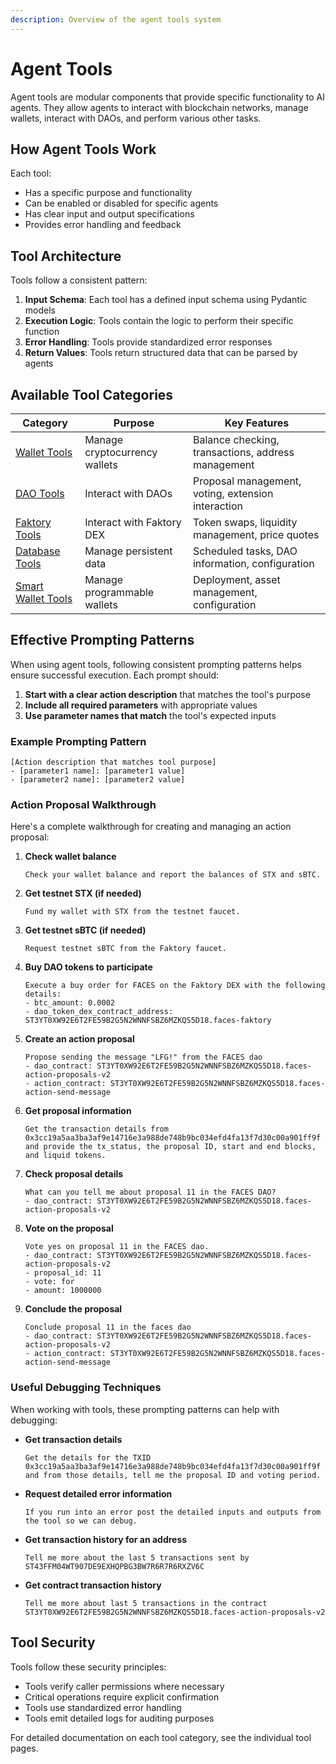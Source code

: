 ```yaml
---
description: Overview of the agent tools system
---
```


# Agent Tools

Agent tools are modular components that provide specific functionality to AI agents. They allow agents to interact with blockchain networks, manage wallets, interact with DAOs, and perform various other tasks.

## How Agent Tools Work

Each tool:
- Has a specific purpose and functionality
- Can be enabled or disabled for specific agents
- Has clear input and output specifications
- Provides error handling and feedback

## Tool Architecture

Tools follow a consistent pattern:
1. **Input Schema**: Each tool has a defined input schema using Pydantic models
2. **Execution Logic**: Tools contain the logic to perform their specific function
3. **Error Handling**: Tools provide standardized error responses
4. **Return Values**: Tools return structured data that can be parsed by agents

## Available Tool Categories

| Category | Purpose | Key Features |
|----------|---------|--------------|
| [Wallet Tools](wallet-tools.md) | Manage cryptocurrency wallets | Balance checking, transactions, address management |
| [DAO Tools](dao-tools.md) | Interact with DAOs | Proposal management, voting, extension interaction |
| [Faktory Tools](faktory-tools.md) | Interact with Faktory DEX | Token swaps, liquidity management, price quotes |
| [Database Tools](database-tools.md) | Manage persistent data | Scheduled tasks, DAO information, configuration |
| [Smart Wallet Tools](smartwallet-tools.md) | Manage programmable wallets | Deployment, asset management, configuration |

## Effective Prompting Patterns

When using agent tools, following consistent prompting patterns helps ensure successful execution. Each prompt should:

1. **Start with a clear action description** that matches the tool's purpose
2. **Include all required parameters** with appropriate values
3. **Use parameter names that match** the tool's expected inputs

### Example Prompting Pattern

```
[Action description that matches tool purpose]
- [parameter1 name]: [parameter1 value]
- [parameter2 name]: [parameter2 value]
```

### Action Proposal Walkthrough

Here's a complete walkthrough for creating and managing an action proposal:

1. **Check wallet balance**
   ```
   Check your wallet balance and report the balances of STX and sBTC.
   ```

2. **Get testnet STX (if needed)**
   ```
   Fund my wallet with STX from the testnet faucet.
   ```

3. **Get testnet sBTC (if needed)**
   ```
   Request testnet sBTC from the Faktory faucet.
   ```

4. **Buy DAO tokens to participate**
   ```
   Execute a buy order for FACES on the Faktory DEX with the following details:
   - btc_amount: 0.0002
   - dao_token_dex_contract_address: ST3YT0XW92E6T2FE59B2G5N2WNNFSBZ6MZKQS5D18.faces-faktory
   ```

5. **Create an action proposal**
   ```
   Propose sending the message "LFG!" from the FACES dao
   - dao_contract: ST3YT0XW92E6T2FE59B2G5N2WNNFSBZ6MZKQS5D18.faces-action-proposals-v2
   - action_contract: ST3YT0XW92E6T2FE59B2G5N2WNNFSBZ6MZKQS5D18.faces-action-send-message
   ```

6. **Get proposal information**
   ```
   Get the transaction details from 0x3cc19a5aa3ba3af9e14716e3a988de748b9bc034efd4fa13f7d30c00a901ff9f and provide the tx_status, the proposal ID, start and end blocks, and liquid tokens.
   ```

7. **Check proposal details**
   ```
   What can you tell me about proposal 11 in the FACES DAO?
   - dao_contract: ST3YT0XW92E6T2FE59B2G5N2WNNFSBZ6MZKQS5D18.faces-action-proposals-v2
   ```

8. **Vote on the proposal**
   ```
   Vote yes on proposal 11 in the FACES dao.
   - dao_contract: ST3YT0XW92E6T2FE59B2G5N2WNNFSBZ6MZKQS5D18.faces-action-proposals-v2
   - proposal_id: 11
   - vote: for
   - amount: 1000000
   ```

9. **Conclude the proposal**
   ```
   Conclude proposal 11 in the faces dao
   - dao_contract: ST3YT0XW92E6T2FE59B2G5N2WNNFSBZ6MZKQS5D18.faces-action-proposals-v2
   - action_contract: ST3YT0XW92E6T2FE59B2G5N2WNNFSBZ6MZKQS5D18.faces-action-send-message
   ```

### Useful Debugging Techniques

When working with tools, these prompting patterns can help with debugging:

- **Get transaction details**
  ```
  Get the details for the TXID 0x3cc19a5aa3ba3af9e14716e3a988de748b9bc034efd4fa13f7d30c00a901ff9f and from those details, tell me the proposal ID and voting period.
  ```

- **Request detailed error information**
  ```
  If you run into an error post the detailed inputs and outputs from the tool so we can debug.
  ```

- **Get transaction history for an address**
  ```
  Tell me more about the last 5 transactions sent by ST43FFM04WT907DE9EXHQPBG3BW7R6R7R6RXZV6C
  ```

- **Get contract transaction history**
  ```
  Tell me more about last 5 transactions in the contract ST3YT0XW92E6T2FE59B2G5N2WNNFSBZ6MZKQS5D18.faces-action-proposals-v2
  ```

## Tool Security

Tools follow these security principles:
- Tools verify caller permissions where necessary
- Critical operations require explicit confirmation
- Tools use standardized error handling
- Tools emit detailed logs for auditing purposes

For detailed documentation on each tool category, see the individual tool pages.

